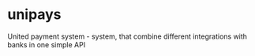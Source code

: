 # unipays
United payment system - system, that combine different integrations with banks in one simple API
